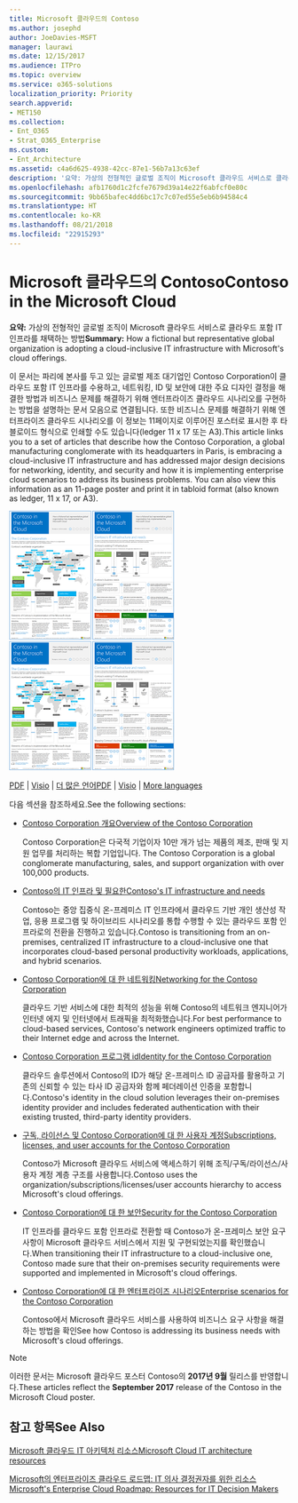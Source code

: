 ```yaml
---
title: Microsoft 클라우드의 Contoso
ms.author: josephd
author: JoeDavies-MSFT
manager: laurawi
ms.date: 12/15/2017
ms.audience: ITPro
ms.topic: overview
ms.service: o365-solutions
localization_priority: Priority
search.appverid:
- MET150
ms.collection:
- Ent_O365
- Strat_O365_Enterprise
ms.custom:
- Ent_Architecture
ms.assetid: c4a6d625-4938-42cc-87e1-56b7a13c63ef
description: '요약: 가상의 전형적인 글로벌 조직이 Microsoft 클라우드 서비스로 클라우드 포함 IT 인프라를 채택하는 방법'
ms.openlocfilehash: afb1760d1c2fcfe7679d39a14e22f6abfcf0e80c
ms.sourcegitcommit: 9bb65bafec4dd6bc17c7c07ed55e5eb6b94584c4
ms.translationtype: HT
ms.contentlocale: ko-KR
ms.lasthandoff: 08/21/2018
ms.locfileid: "22915293"
---
```

# <a name="contoso-in-the-microsoft-cloud"></a><span data-ttu-id="e5104-103">Microsoft 클라우드의 Contoso</span><span class="sxs-lookup"><span data-stu-id="e5104-103">Contoso in the Microsoft Cloud</span></span>

 <span data-ttu-id="e5104-104">**요약:** 가상의 전형적인 글로벌 조직이 Microsoft 클라우드 서비스로 클라우드 포함 IT 인프라를 채택하는 방법</span><span class="sxs-lookup"><span data-stu-id="e5104-104">**Summary:** How a fictional but representative global organization is adopting a cloud-inclusive IT infrastructure with Microsoft's cloud offerings.</span></span>
  
<span data-ttu-id="e5104-p101">이 문서는 파리에 본사를 두고 있는 글로벌 제조 대기업인 Contoso Corporation이 클라우드 포함 IT 인프라를 수용하고, 네트워킹, ID 및 보안에 대한 주요 디자인 결정을 해결한 방법과 비즈니스 문제를 해결하기 위해 엔터프라이즈 클라우드 시나리오를 구현하는 방법을 설명하는 문서 모음으로 연결됩니다. 또한 비즈니스 문제를 해결하기 위해 엔터프라이즈 클라우드 시나리오를 이 정보는 11페이지로 이루어진 포스터로 표시한 후 타블로이드 형식으로 인쇄할 수도 있습니다(ledger 11 x 17 또는 A3).</span><span class="sxs-lookup"><span data-stu-id="e5104-p101">This article links you to a set of articles that describe how the Contoso Corporation, a global manufacturing conglomerate with its headquarters in Paris, is embracing a cloud-inclusive IT infrastructure and has addressed major design decisions for networking, identity, and security and how it is implementing enterprise cloud scenarios to address its business problems. You can also view this information as an 11-page poster and print it in tabloid format (also known as ledger, 11 x 17, or A3).</span></span>
  
<span data-ttu-id="e5104-107">[![Microsoft 클라우드 포스터의 Contoso 축소판 이미지입니다.](media/Contoso-Poster/Thumbnail.png)](https://www.microsoft.com/download/details.aspx?id=54427)</span><span class="sxs-lookup"><span data-stu-id="e5104-107">[![Thumb image of the Contoso in the Microsoft Cloud poster.](media/Contoso-Poster/Thumbnail.png)](https://www.microsoft.com/download/details.aspx?id=54427)</span></span>
  
<span data-ttu-id="e5104-108">[PDF](https://go.microsoft.com/fwlink/p/?linkid=842085)  | [Visio](https://go.microsoft.com/fwlink/p/?linkid=842086)  | [더 많은 언어](https://www.microsoft.com/download/details.aspx?id=54427)</span><span class="sxs-lookup"><span data-stu-id="e5104-108">[PDF](https://go.microsoft.com/fwlink/p/?linkid=842085)  | [Visio](https://go.microsoft.com/fwlink/p/?linkid=842086)  | [More languages](https://www.microsoft.com/download/details.aspx?id=54427)</span></span>
  
<span data-ttu-id="e5104-109">다음 섹션을 참조하세요.</span><span class="sxs-lookup"><span data-stu-id="e5104-109">See the following sections:</span></span>
  
- [<span data-ttu-id="e5104-110">Contoso Corporation 개요</span><span class="sxs-lookup"><span data-stu-id="e5104-110">Overview of the Contoso Corporation</span></span>](overview-of-the-contoso-corporation.md)
    
    <span data-ttu-id="e5104-111">Contoso Corporation은 다국적 기업이자 10만 개가 넘는 제품의 제조, 판매 및 지원 업무를 처리하는 복합 기업입니다. </span><span class="sxs-lookup"><span data-stu-id="e5104-111">The Contoso Corporation is a global conglomerate manufacturing, sales, and support organization with over 100,000 products.</span></span>
    
- [<span data-ttu-id="e5104-112">Contoso의 IT 인프라 및 필요한</span><span class="sxs-lookup"><span data-stu-id="e5104-112">Contoso's IT infrastructure and needs</span></span>](contoso-it-infrastructure-and-needs.md)
    
    <span data-ttu-id="e5104-113">Contoso는 중앙 집중식 온-프레미스 IT 인프라에서 클라우드 기반 개인 생산성 작업, 응용 프로그램 및 하이브리드 시나리오를 통합 수행할 수 있는 클라우드 포함 인프라로의 전환을 진행하고 있습니다.</span><span class="sxs-lookup"><span data-stu-id="e5104-113">Contoso is transitioning from an on-premises, centralized IT infrastructure to a cloud-inclusive one that incorporates cloud-based personal productivity workloads, applications, and hybrid scenarios.</span></span>
    
- [<span data-ttu-id="e5104-114">Contoso Corporation에 대 한 네트워킹</span><span class="sxs-lookup"><span data-stu-id="e5104-114">Networking for the Contoso Corporation</span></span>](networking-for-the-contoso-corporation.md)
    
    <span data-ttu-id="e5104-115">클라우드 기반 서비스에 대한 최적의 성능을 위해 Contoso의 네트워크 엔지니어가 인터넷 에지 및 인터넷에서 트래픽을 최적화했습니다.</span><span class="sxs-lookup"><span data-stu-id="e5104-115">For best performance to cloud-based services, Contoso's network engineers optimized traffic to their Internet edge and across the Internet.</span></span>
    
- [<span data-ttu-id="e5104-116">Contoso Corporation 프로그램 id</span><span class="sxs-lookup"><span data-stu-id="e5104-116">Identity for the Contoso Corporation</span></span>](identity-for-the-contoso-corporation.md)
    
    <span data-ttu-id="e5104-117">클라우드 솔루션에서 Contoso의 ID가 해당 온-프레미스 ID 공급자를 활용하고 기존의 신뢰할 수 있는 타사 ID 공급자와 함께 페더레이션 인증을 포함합니다.</span><span class="sxs-lookup"><span data-stu-id="e5104-117">Contoso's identity in the cloud solution leverages their on-premises identity provider and includes federated authentication with their existing trusted, third-party identity providers.</span></span>
    
- [<span data-ttu-id="e5104-118">구독, 라이선스 및 Contoso Corporation에 대 한 사용자 계정</span><span class="sxs-lookup"><span data-stu-id="e5104-118">Subscriptions, licenses, and user accounts for the Contoso Corporation</span></span>](subscriptions-licenses-and-user-accounts-for-the-contoso-corporation.md)
    
    <span data-ttu-id="e5104-119">Contoso가 Microsoft 클라우드 서비스에 액세스하기 위해 조직/구독/라이선스/사용자 계정 계층 구조를 사용합니다.</span><span class="sxs-lookup"><span data-stu-id="e5104-119">Contoso uses the organization/subscriptions/licenses/user accounts hierarchy to access Microsoft's cloud offerings.</span></span>
    
- [<span data-ttu-id="e5104-120">Contoso Corporation에 대 한 보안</span><span class="sxs-lookup"><span data-stu-id="e5104-120">Security for the Contoso Corporation</span></span>](security-for-the-contoso-corporation.md)
    
    <span data-ttu-id="e5104-121">IT 인프라를 클라우드 포함 인프라로 전환할 때 Contoso가 온-프레미스 보안 요구 사항이 Microsoft 클라우드 서비스에서 지원 및 구현되었는지를 확인했습니다.</span><span class="sxs-lookup"><span data-stu-id="e5104-121">When transitioning their IT infrastructure to a cloud-inclusive one, Contoso made sure that their on-premises security requirements were supported and implemented in Microsoft's cloud offerings.</span></span>
    
- [<span data-ttu-id="e5104-122">Contoso Corporation에 대 한 엔터프라이즈 시나리오</span><span class="sxs-lookup"><span data-stu-id="e5104-122">Enterprise scenarios for the Contoso Corporation</span></span>](enterprise-scenarios-for-the-contoso-corporation.md)
    
    <span data-ttu-id="e5104-123">Contoso에서 Microsoft 클라우드 서비스를 사용하여 비즈니스 요구 사항을 해결하는 방법을 확인</span><span class="sxs-lookup"><span data-stu-id="e5104-123">See how Contoso is addressing its business needs with Microsoft's cloud offerings.</span></span>
    
> [!NOTE]
> <span data-ttu-id="e5104-124">이러한 문서는 Microsoft 클라우드 포스터 Contoso의 **2017년 9월** 릴리스를 반영합니다.</span><span class="sxs-lookup"><span data-stu-id="e5104-124">These articles reflect the **September 2017** release of the Contoso in the Microsoft Cloud poster.</span></span>
  
## <a name="see-also"></a><span data-ttu-id="e5104-125">참고 항목</span><span class="sxs-lookup"><span data-stu-id="e5104-125">See Also</span></span>

[<span data-ttu-id="e5104-126">Microsoft 클라우드 IT 아키텍처 리소스</span><span class="sxs-lookup"><span data-stu-id="e5104-126">Microsoft Cloud IT architecture resources</span></span>](microsoft-cloud-it-architecture-resources.md)

[<span data-ttu-id="e5104-127">Microsoft의 엔터프라이즈 클라우드 로드맵: IT 의사 결정권자를 위한 리소스</span><span class="sxs-lookup"><span data-stu-id="e5104-127">Microsoft's Enterprise Cloud Roadmap: Resources for IT Decision Makers</span></span>](https://sway.com/FJ2xsyWtkJc2taRD)



